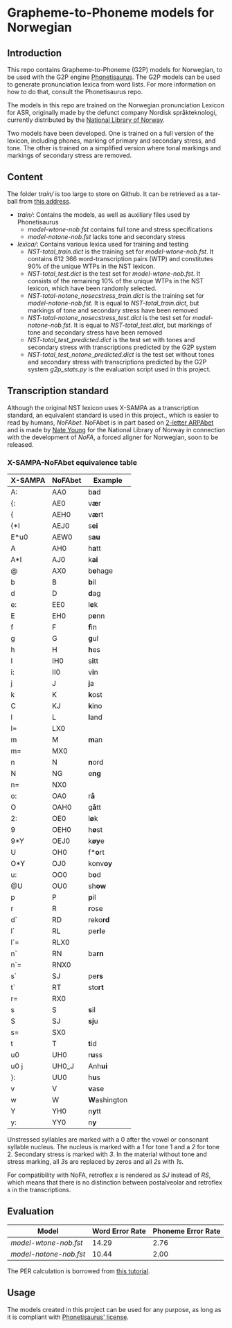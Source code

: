# Grapheme-to-Phoneme models for Norwegian

## Introduction
This repo contains Grapheme-to-Phoneme (G2P) models for Norwegian, to be used with the G2P engine [Phonetisaurus](https://github.com/AdolfVonKleist/Phonetisaurus).
The G2P models can be used to generate pronunciation lexica from word lists. For more information on how to do that, consult the Phonetisaurus repo.

The models in this repo are trained on the Norwegian pronunciation Lexicon for ASR, originally made by the defunct company Nordisk språkteknologi, currently distributed
by the [National Library of Norway](https://www.nb.no/sprakbanken/en/resource-catalogue/oai-nb-no-sbr-23/).

Two models have been developed. One is trained on a full version of the lexicon, including phones, marking of primary and secondary stress, and tone. The other is trained on a
simplified version where tonal markings and markings of secondary stress are removed. 

## Content
The folder *train/* is too large to store on Github. It can be retrieved as a tar-ball from [this address](https://drive.google.com/file/d/1uWLOxFPn6yGyKU4WViz1E0awJVd3zgZ1/view?usp=sharing).
* *train/*: Contains the models, as well as auxiliary files used by Phonetisaurus 
    * *model-wtone-nob.fst* contains full tone and stress specifications
    * *model-notone-nob.fst* lacks tone and secondary stress
* *lexica/*: Contains various lexica used for training and testing
    * *NST-total_train.dict* is the training set for *model-wtone-nob.fst*. It contains 612 366 word-transcription pairs (WTP) and constitutes 90% of the unique WTPs in the NST lexicon. 
    * *NST-total_test.dict* is the test set for *model-wtone-nob.fst*. It consists of the remaining 10% of the unique WTPs in the NST lexicon, which have been randomly selected.
    * *NST-total-notone_nosecstress_train.dict* is the training set for *model-notone-nob.fst*. It is equal to *NST-total_train.dict*, but markings of tone and secondary stress have been removed
    * *NST-total-notone_nosecstress_test.dict* is the test set for *model-notone-nob.fst*. It is equal to *NST-total_test.dict*, but markings of tone and secondary stress have been removed
    * *NST-total_test_predicted.dict* is the test set with tones and secondary stress with transcriptions predicted by the G2P system
    * *NST-total_test_notone_predicted.dict* is the test set without tones and secondary stress with transcriptions predicted by the G2P system
*g2p_stats.py* is the evaluation script used in this project.

## Transcription standard
Although the original NST lexicon uses X-SAMPA as a transcription standard, an equivalent standard is used in this project., which is easier to read by humans, *NoFAbet*. NoFAbet is in part based on [2-letter ARPAbet](https://en.wikipedia.org/wiki/ARPABET) and is made by [Nate Young](https://www.nateyoung.se/) for the National Library of Norway in connection with the development of *NoFA*, a forced aligner for Norwegian, soon to be released.

### X-SAMPA-NoFAbet equivalence table
X-SAMPA | NoFAbet | Example
--- | --- | ---
A: | AA0 | b**a**d
{: | AE0 | v**æ**r
{ | AEH0 | v**æ**rt
{*I | AEJ0 | s**ei**
E*u0 | AEW0 | s**au**
A | AH0 | h**a**tt
A*I | AJ0 | k**ai**
@ | AX0 | b**e**hage
b | B | **b**il
d | D | **d**ag
e: | EE0 | l**e**k
E | EH0 | p**e**nn
f | F | **f**in
g | G | **g**ul
h | H | **h**es
I | IH0 | s**i**tt
i: | II0 | v**i**n
j | J | **j**a
k | K | **k**ost
C | KJ | **k**ino
l | L | **l**and
l= | LX0 | 
m | M | **m**an
m= | MX0 | 
n | N | **n**ord
N | NG | e**ng**
n= | NX0 | 
o: | OA0 | r**å**
O | OAH0 | g**å**tt
2: | OE0 | l**ø**k
9 | OEH0 | h**ø**st
9*Y | OEJ0 | k**øy**e
U | OH0 | f***o**rt
O*Y | OJ0 | konv**oy**
u: | OO0 | b**o**d
@U | OU0 | sh**ow**
p | P | **p**il
r | R | **r**ose
d` | RD | reko**rd**
l` | RL | pe**rl**e
l`= | RLX0 | 
n` | RN | ba**rn**
n`= | RNX0 | 
s` | SJ | pe**rs**
t` | RT | sto**rt**
r= | RX0 | 
s | S | **s**il
S | SJ | **sj**u
s= | SX0 | 
t | T | **t**id
u0 | UH0 | r**u**ss
u0 j | UH0_J | Anh**ui**
}: | UU0 | h**u**s
v | V | **v**ase
w | W | **W**ashington
Y | YH0 | n**y**tt
y: | YY0 | n**y**

Unstressed syllables are marked with a 0 after the vowel or consonant syllable nucleus. The nucleus is marked with a *1* for tone 1 and a *2* for tone 2. Secondary stress is marked with *3*. In the material without tone and stress marking, all *3*s are replaced by zeros and all *2*s with *1*s.

For compatibility with NoFA, retroflex *s* is rendered as *SJ* instead of *RS*, which means that there is no distinction between postalveolar and retroflex *s* in the transcriptions.

## Evaluation

Model | Word Error Rate | Phoneme Error Rate
--- | --- | ---
*model-wtone-nob.fst* | 14.29 | 2.76
*model-notone-nob.fst* | 10.44 | 2.00

The PER calculation is borrowed from [this tutorial](https://fehiepsi.github.io/blog/grapheme-to-phoneme/).

## Usage
The models created in this project can be used for any purpose, as long as it is compliant with [Phonetisaurus' license](https://github.com/AdolfVonKleist/Phonetisaurus/blob/master/LICENSE). 